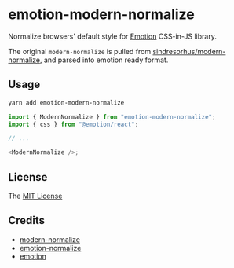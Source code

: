 # emotion-modern-normalize

Normalize browsers' default style for [Emotion](https://github.com/emotion-js/emotion) CSS-in-JS library.

The original `modern-normalize` is pulled from [sindresorhus/modern-normalize](https://github.com/sindresorhus/modern-normalize), and parsed into emotion ready format.

## Usage

```sh
yarn add emotion-modern-normalize
```

```js
import { ModernNormalize } from "emotion-modern-normalize";
import { css } from "@emotion/react";

// ...

<ModernNormalize />;
```

## License

The [MIT License](LICENSE)

## Credits

- [modern-normalize](https://github.com/sindresorhus/modern-normalize)
- [emotion-normalize](https://github.com/infinum/emotion-normalize)
- [emotion](https://github.com/emotion-js/emotion)
